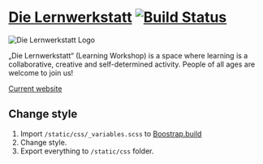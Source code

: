 # [Die Lernwerkstatt](https://lernwerkstatt-site.azurewebsites.net/) [![Build Status](https://travis-ci.org/Lernwerkstatt/site.svg?branch=master)](https://travis-ci.org/Lernwerkstatt/site)

![Die Lernwerkstatt Logo](http://res.cloudinary.com/hrscywv4p/image/upload/c_limit,fl_lossy,h_9000,w_1200,f_auto,q_auto/v1/253787/Zeichenfla%CC%88che_2_Kopie_170_qemx0s.png)

„Die Lernwerkstatt“ (Learning Workshop) is a space where learning is a collaborative, creative and self-determined activity.
People of all ages are welcome to join us!

[Current website](http://en-die-lernwerkstatt.strikingly.com/)

## Change style

1. Import `/static/css/_variables.scss` to [Boostrap.build](https://bootstrap.build/app)
2. Change style.
3. Export everything to `/static/css` folder.
